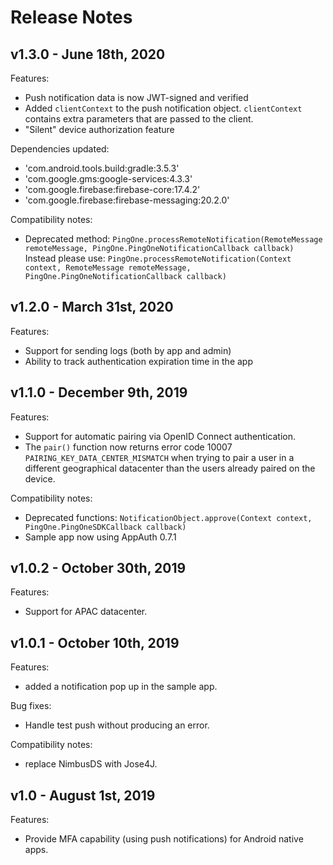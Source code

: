 # Release Notes

## v1.3.0 - June 18th, 2020
Features:

- Push notification data is now JWT-signed and verified
- Added `clientContext` to the push notification object. `clientContext` contains extra parameters that are passed to the client.
- "Silent" device authorization feature  

Dependencies updated:

  * 'com.android.tools.build:gradle:3.5.3'
  * 'com.google.gms:google-services:4.3.3'
  * 'com.google.firebase:firebase-core:17.4.2'
  * 'com.google.firebase:firebase-messaging:20.2.0'


Compatibility notes:

- Deprecated method: `PingOne.processRemoteNotification(RemoteMessage remoteMessage, PingOne.PingOneNotificationCallback callback)`
  Instead please use:
 `PingOne.processRemoteNotification(Context context, RemoteMessage remoteMessage, PingOne.PingOneNotificationCallback callback)`


## v1.2.0 - March 31st, 2020
Features:

- Support for sending logs (both by app and admin)
- Ability to track authentication expiration time in the app

## v1.1.0 - December 9th, 2019
Features:

- Support for automatic pairing via OpenID Connect authentication.
- The `pair()` function now returns error code 10007 `PAIRING_KEY_DATA_CENTER_MISMATCH` when trying to pair a user in a different geographical datacenter than the users already paired on the device.

Compatibility notes:

- Deprecated functions: `NotificationObject.approve(Context context, PingOne.PingOneSDKCallback callback)`
- Sample app now using AppAuth 0.7.1

## v1.0.2 - October 30th, 2019
Features:
- Support for APAC datacenter.

## v1.0.1 - October 10th, 2019
Features:
- added a notification pop up in the sample app.

Bug fixes:
- Handle test push without producing an error.

Compatibility notes:
- replace NimbusDS with Jose4J.


## v1.0 - August 1st, 2019
Features:
- Provide MFA capability (using push notifications) for Android native apps.

